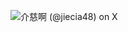 
![介慈啊 (@jiecia48) on X](https://github.com/user-attachments/assets/5de421ef-c136-42bb-9234-bb494f7f748f)
